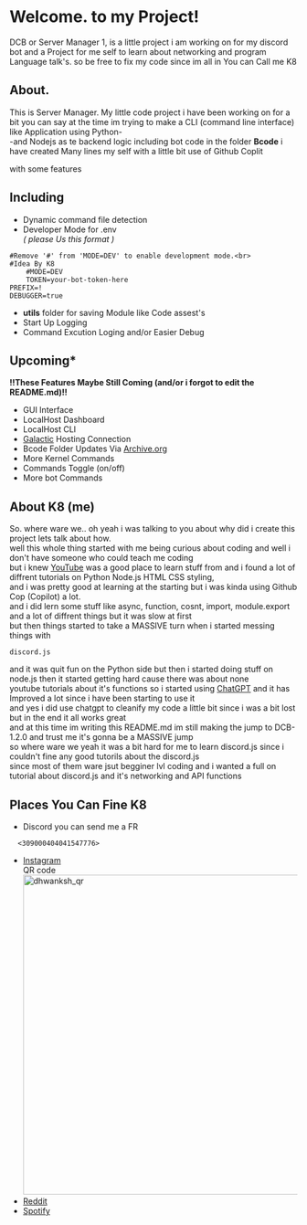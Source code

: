 # Welcome. to my Project!

DCB or Server Manager 1, is a little project i am working on for my discord bot and a Project for me self to learn about networking and program Language talk's. so be free to fix my code since im all in
You can Call me K8 

## About. 
This is Server Manager. My little code project i have been working on for a bit you can say at the time im trying to make a CLI (command line interface) like Application using Python-<br>
-and Nodejs as te backend logic including bot code in the folder **Bcode** i have created Many lines my self with a little bit use of Github Coplit 

with some features 
## Including 
- Dynamic command file detection
- Developer Mode for .env <br> *( please Us this format )*

~~~env
#Remove '#' from 'MODE=DEV' to enable development mode.<br>
#Idea By K8
    #MODE=DEV
    TOKEN=your-bot-token-here
PREFIX=!
DEBUGGER=true
~~~ 

- **utils** folder for saving Module like Code assest's
- Start Up Logging
- Command Excution Loging and/or Easier Debug

## Upcoming*
**!!These Features Maybe Still Coming (and/or i forgot to edit the README.md)!!**
- GUI Interface
- LocalHost Dashboard
- LocalHost CLI
- [Galactic](https://galactichosting.net/) Hosting Connection
- Bcode Folder Updates Via [Archive.org](https://archive.org/)
- More Kernel Commands
- Commands Toggle (on/off)
- More bot Commands

## About K8 (me)
So. where ware we.. oh yeah i was talking to you about why did i create this project lets talk about how. <br>
well this whole thing started with me being curious about coding and well i don't have someone who could teach me coding <br>
but i knew [YouTube](https://youtube.com/) was a good place to learn stuff from and i found a lot of diffrent tutorials on Python Node.js HTML CSS styling, <br>
and i was pretty good at learning at the starting but i was kinda using Github Cop (Copilot) a lot. <br>
and i did lern some stuff like async, function, cosnt, import, module.export and a lot of diffrent things but it was slow at first<br>
but then things started to take a MASSIVE turn when i started messing things with 
```
discord.js
```
and it was quit fun on the Python side but then i started doing stuff on node.js then it started getting hard cause there was about none <br>
youtube tutorials about it's functions so i started using [ChatGPT](https://chatgpt.com/) and it has Improved a lot since i have been starting to use it <br>
and yes i did use chatgpt to cleanify my code a little bit since i was a bit lost but in the end it all works great <br>
and at this time im writing this README.md im still making the jump to DCB-1.2.0 and trust me it's gonna be a MASSIVE jump <br>
so where ware we yeah it was a bit hard for me to learn discord.js since i couldn't fine any good tutorils about the discord.js<br>since most of them ware jsut begginer lvl coding and i wanted a full on tutorial about discord.js and it's networking and API functions
## Places You Can Fine K8 
- Discord you can send me a FR
```
  <309000404041547776>
```
- [Instagram](https://www.instagram.com/dhwanksh/)<br>
  QR code<br>
 <img width="500" height="560" alt="dhwanksh_qr" src="https://github.com/user-attachments/assets/28e883a5-3060-4aca-bc55-de08e2b1b5af" /><br>
- [Reddit](https://www.reddit.com/user/Helloiamkate_69/)<br>
- [Spotify](https://open.spotify.com/user/31b35qefpdsqh2vt7feujr63mygq?si=046a37f1761e48bf)

